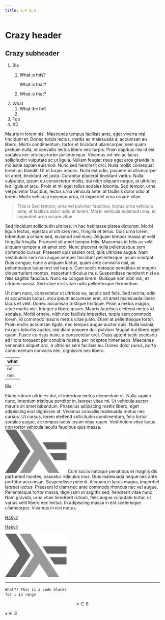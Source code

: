 ```yaml
---
title: S.P.Q.R.
---
```


# Crazy header

## Crazy subheader

1. Bla
   1.   What is this?

        What is that?

   2. What is that?
2. What
   1. What the hell
   2. 
3. Foo
4. XD

Mauris in lorem nisl. Maecenas tempus facilisis ante, eget viverra nisl
tincidunt et. Donec turpis lectus, mattis ac malesuada a, accumsan eu libero.
Morbi condimentum, tortor et tincidunt ullamcorper, sem quam pretium nulla, id
convallis lectus libero nec turpis. Proin dapibus nisi id est sodales nec
ultrices tortor pellentesque. Vivamus vel nisi ac lacus sollicitudin vulputate
ac ut ligula. Nullam feugiat risus eget eros gravida in molestie sapien euismod.
Nunc sed hendrerit orci. Nulla mollis consequat lorem ac blandit. Ut et turpis
mauris. Nulla est odio, posuere id ullamcorper sit amet, tincidunt vel justo.
Curabitur placerat tincidunt varius. Nulla vulputate, ipsum eu consectetur
mollis, dui nibh aliquam neque, at ultricies leo ligula et arcu. Proin et mi
eget tellus sodales lobortis. Sed tempor, urna vel pulvinar faucibus, lectus
urna vehicula ante, at facilisis dolor odio at lorem. Morbi vehicula euismod
urna, et imperdiet urna ornare vitae.

> This is Sed tempor, urna vel pulvinar faucibus, lectus
          urna vehicula ante, at facilisis dolor odio at lorem. Morbi vehicula euismod
          urna, et imperdiet urna ornare vitae

Sed tincidunt sollicitudin ultrices. In hac habitasse platea dictumst. Morbi
ligula lectus, egestas at ultricies nec, fringilla et tellus. Duis urna lorem,
bibendum a ornare sed, euismod sed nunc. Aliquam tempor massa at velit fringilla
fringilla. Praesent sit amet tempor felis. Maecenas id felis ac velit aliquam
tempor a sit amet orci. Nunc placerat nulla pellentesque sem commodo cursus.
Praesent quis sapien orci, quis ultricies augue. Nam vestibulum sem non augue
semper tincidunt pellentesque ipsum volutpat. Duis congue, nunc a aliquam
luctus, quam ante convallis nisi, ac pellentesque lacus orci vel turpis. Cum
sociis natoque penatibus et magnis dis parturient montes, nascetur ridiculus
mus. Suspendisse hendrerit nisl eu felis sagittis faucibus. Nunc eu congue
lorem. Quisque non nibh nisi, et ultrices massa. Sed vitae erat vitae nulla
pellentesque fermentum.

Ut diam nunc, consectetur ut ultrices eu, iaculis sed felis. Sed lacinia, odio
et accumsan luctus, arcu ipsum accumsan erat, sit amet malesuada libero lacus et
velit. Donec accumsan tristique tristique. Proin a metus magna, vitae mattis
nisl. Integer a libero ipsum. Mauris faucibus eleifend metus id sodales. Morbi
ornare, nibh nec facilisis imperdiet, turpis sem commodo lorem, id commodo
mauris metus vitae justo. Etiam at pellentesque tortor. Proin mollis accumsan
ligula, nec tempus augue auctor quis. Nulla lacinia, mi quis lobortis auctor,
nisi diam posuere dui, pulvinar feugiat dui libero eget quam. Fusce eu risus
nunc, a consectetur orci. Class aptent taciti sociosqu ad litora torquent per
conubia nostra, per inceptos himenaeos. Maecenas venenatis aliquet orci, a
ultricies sem facilisis eu. Donec dolor purus, porta condimentum convallis nec,
dignissim nec libero.

| what  |
|---|
|   iw |
| this |


Bla

Etiam rutrum ultricies dui, et interdum metus elementum et. Nulla sapien nunc,
interdum tristique porttitor in, laoreet vitae mi. Ut vehicula auctor mauris sit
amet bibendum. Phasellus adipiscing mattis libero, eget adipiscing erat
dignissim at. Vivamus convallis malesuada metus nec cursus. Ut cursus, lorem
eleifend sollicitudin condimentum, felis tortor sodales augue, ac tempus lacus
ipsum vitae quam. Vestibulum vitae lacus non tortor vehicula iaculis faucibus
quis massa.
![haskell-logo](../images/haskell-logo.png)
Cum sociis natoque penatibus et magnis dis parturient montes, nascetur ridiculus
mus. Duis malesuada neque nec ante porttitor accumsan. Suspendisse potenti.
Aliquam in lacus magna, imperdiet laoreet lectus. Praesent id diam nec ante
commodo rhoncus nec vel augue. Pellentesque tortor massa, dignissim ut sagittis
sed, hendrerit vitae nunc. Nam gravida, urna vitae hendrerit rutrum, felis augue
vulputate tortor, ut varius velit libero nec lectus. In adipiscing massa in est
scelerisque ullamcorper. Vivamus in nisi metus.

[Hakyll](https://jaspervdj.be/contact.html)

[Hakyll][hakyll]

[hakyll]: https://jaspervdj.be/contact.html

![imageTest][lambda]

[lambda]: /images/haskell-logo.png

---

    What?! This is a code block?  
    for i in range


$$x \in S$$

$x \in S$